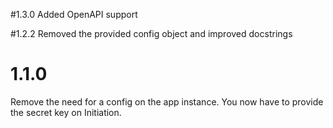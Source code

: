 #1.3.0
Added OpenAPI support

#1.2.2
Removed the provided config object and improved docstrings

# 1.1.0
Remove the need for a config on the app instance. You now have to provide
 the secret key on Initiation.